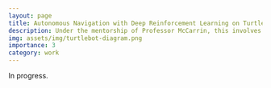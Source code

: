 ```yaml
---
layout: page
title: Autonomous Navigation with Deep Reinforcement Learning on TurtleBot3
description: Under the mentorship of Professor McCarrin, this involves developing on navigation and obstacle avoidance for the TurtleBot3.
img: assets/img/turtlebot-diagram.png
importance: 3
category: work
---
```


In progress.
